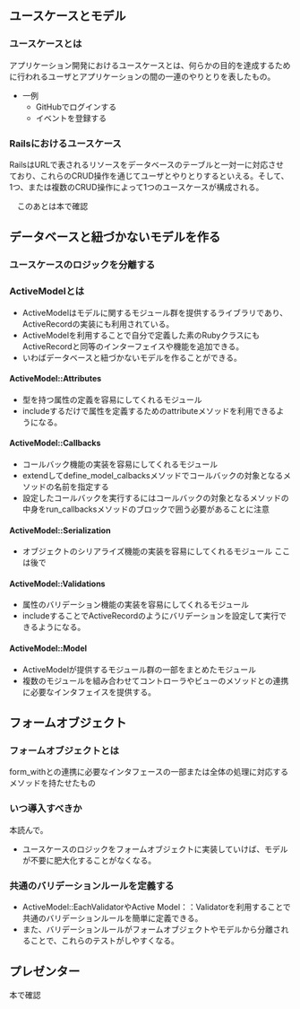 ## ユースケースとモデル
### ユースケースとは
アプリケーション開発におけるユースケースとは、何らかの目的を達成するために行われるユーザとアプリケーションの間の一連のやりとりを表したもの。
- 一例
  - GitHubでログインする
  - イベントを登録する

### Railsにおけるユースケース
RailsはURLで表されるリソースをデータベースのテーブルと一対一に対応させており、これらのCRUD操作を通じてユーザとやりとりするといえる。そして、1つ、または複数のCRUD操作によって1つのユースケースが構成される。

　このあとは本で確認

## データベースと紐づかないモデルを作る
### ユースケースのロジックを分離する

### ActiveModelとは
- ActiveModelはモデルに関するモジュール群を提供するライブラリであり、ActiveRecordの実装にも利用されている。
- ActiveModelを利用することで自分で定義した素のRubyクラスにもActiveRecordと同等のインターフェイスや機能を追加できる。
- いわばデータベースと紐づかないモデルを作ることができる。

#### ActiveModel::Attributes
- 型を持つ属性の定義を容易にしてくれるモジュール
- includeするだけで属性を定義するためのattributeメソッドを利用できるようになる。

#### ActiveModel::Callbacks
- コールバック機能の実装を容易にしてくれるモジュール
- extendしてdefine_model_calbacksメソッドでコールバックの対象となるメソッドの名前を指定する
- 設定したコールバックを実行するにはコールバックの対象となるメソッドの中身をrun_callbacksメソッドのブロックで囲う必要があることに注意

#### ActiveModel::Serialization
- オブジェクトのシリアライズ機能の実装を容易にしてくれるモジュール
ここは後で

#### ActiveModel::Validations
- 属性のバリデーション機能の実装を容易にしてくれるモジュール
- includeすることでActiveRecordのようにバリデーションを設定して実行できるようになる。

#### ActiveModel::Model
- ActiveModelが提供するモジュール群の一部をまとめたモジュール
- 複数のモジュールを組み合わせてコントローラやビューのメソッドとの連携に必要なインタフェイスを提供する。

## フォームオブジェクト
### フォームオブジェクトとは
form_withとの連携に必要なインタフェースの一部または全体の処理に対応するメソッドを持たせたもの
### いつ導入すべきか
本読んで。
- ユースケースのロジックをフォームオブジェクトに実装していけば、モデルが不要に肥大化することがなくなる。

### 共通のバリデーションルールを定義する
- ActiveModel::EachValidatorやActive Model：：Validatorを利用することで共通のバリデーションルールを簡単に定義できる。
- また、バリデーションルールがフォームオブジェクトやモデルから分離されることで、これらのテストがしやすくなる。

## プレゼンター
本で確認
